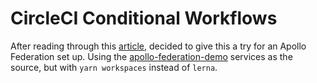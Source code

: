 # CircleCI Conditional Workflows

After reading through this [article](https://medium.com/labs42/monorepo-with-circleci-conditional-workflows-69e65d3f1bd0), decided to give this a try for an Apollo Federation set up. Using the [apollo-federation-demo](https://github.com/apollographql/federation-demo) services as the source, but with `yarn workspaces` instead of `lerna`.
